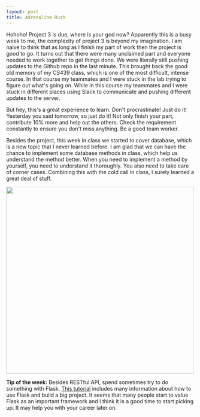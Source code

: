 ```yaml
---
layout: post
title: Adrenaline Rush
---
```


Hohoho! Project 3 is due, where is your god now? Apparently this is a busy week to me, the complexity of project 3 is beyond my imagination. I am naive to think that as long as I finish my part of work then the project is good to go. It turns out that there were many unclaimed part and everyone needed to work together to get things done. We were literally still pushing updates to the Github repo in the last minute. This brought back the good old memory of my CS439 class, which is one of the most difficult, intense course. In that course my teammates and I were stuck in the lab trying to figure out what's going on. While in this course my teammates and I were stuck in different places using Slack to communicate and pushing different updates to the server.

But hey, this's a great experience to learn. Don't procrastinate! Just do it! Yesterday you said tomorrow, so just do it! Not only finish your part, contribute 10% more and help out the others. Check the requirement constantly to ensure you don't miss anything. Be a good team worker.

Besides the project, this week in class we started to cover database, which is a new topic that I never learned before. I am glad that we can have the chance to implement some database methods in class, which help us understand the method better. When you need to implement a method by yourself, you need to understand it thoroughly. You also need to take care of corner cases. Combining this with the cold call in class, I surely learned a great deal of stuff.

<img src="http://31.media.tumblr.com/edf634447a2cb6885ffa5ca1b80d92d8/tumblr_npntnijAYS1r2aobgo4_400.gif" width="500">

**Tip of the week:**
Besides RESTful API, spend sometimes try to do something with Flask. [This tutorial](http://blog.miguelgrinberg.com/post/the-flask-mega-tutorial-part-i-hello-world) includes many information about how to use Flask and build a big project. It seems that many people start to value Flask as an important framework and I think it is a good time to start picking up. It may help you with your career later on.
